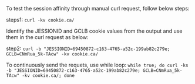 To test the session affinity through manual curl request, follow below steps:

steps1: ```curl -kv cookie.ca/```

Identify the JESSIONID and GCLB cookie values from the output and use them in the curl request as below:

step2: ```curl -b "JESSIONID=69450872-c163-4765-a52c-199ab82c279e; GCLB=CNmRua_5k-TAcw" -kv cookie.ca/```

To continuously send the requets, use while loop:
```while true; do curl -ks -b "JESSIONID=69450872-c163-4765-a52c-199ab82c279e; GCLB=CNmRua_5k-TAcw" -kv cookie.ca/; done ```
